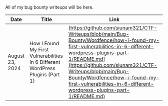 All of my bug bounty writeups will be here.

Date             | Title                                                                          | Link
-----------------|--------------------------------------------------------------------------------|----------------------------
August 23, 2024  | How I Found My First Vulnerabilities In 6 Different WordPress Plugins (Part 1) | [https://github.com/siunam321/CTF-Writeups/blob/main/Bug-Bounty/Wordfence/how-i-found-my-first-vulnerabilities-in-6-different-wordpress-plugins-part-1/README.md](https://github.com/siunam321/CTF-Writeups/blob/main/Bug-Bounty/Wordfence/how-i-found-my-first-vulnerabilities-in-6-different-wordpress-plugins-part-1/README.md)